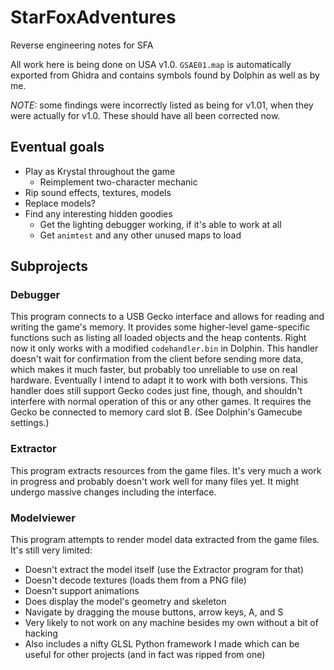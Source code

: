 # StarFoxAdventures
Reverse engineering notes for SFA

All work here is being done on USA v1.0. `GSAE01.map` is automatically exported from Ghidra and contains symbols found by Dolphin as well as by me.

*NOTE:* some findings were incorrectly listed as being for v1.01, when they were actually for v1.0. These should have all been corrected now.

## Eventual goals

* Play as Krystal throughout the game
    * Reimplement two-character mechanic
* Rip sound effects, textures, models
* Replace models?
* Find any interesting hidden goodies
    * Get the lighting debugger working, if it's able to work at all
    * Get `animtest` and any other unused maps to load

## Subprojects

### Debugger
This program connects to a USB Gecko interface and allows for reading and writing the game's memory. It provides some higher-level game-specific functions such as listing all loaded objects and the heap contents.
Right now it only works with a modified `codehandler.bin` in Dolphin. This handler doesn't wait for confirmation from the client before sending more data, which makes it much faster, but probably too unreliable to use on real hardware. Eventually I intend to adapt it to work with both versions.
This handler does still support Gecko codes just fine, though, and shouldn't interfere with normal operation of this or any other games.
It requires the Gecko be connected to memory card slot B. (See Dolphin's Gamecube settings.)

### Extractor
This program extracts resources from the game files. It's very much a work in progress and probably doesn't work well for many files yet. It might undergo massive changes including the interface.

### Modelviewer
This program attempts to render model data extracted from the game files. It's still very limited:
- Doesn't extract the model itself (use the Extractor program for that)
- Doesn't decode textures (loads them from a PNG file)
- Doesn't support animations
- Does display the model's geometry and skeleton
- Navigate by dragging the mouse buttons, arrow keys, A, and S
- Very likely to not work on any machine besides my own without a bit of hacking
- Also includes a nifty GLSL Python framework I made which can be useful for other projects (and in fact was ripped from one)
